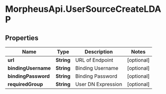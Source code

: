 # MorpheusApi.UserSourceCreateLDAP

## Properties

Name | Type | Description | Notes
------------ | ------------- | ------------- | -------------
**url** | **String** | URL of Endpoint | [optional] 
**bindingUsername** | **String** | Binding Username | [optional] 
**bindingPassword** | **String** | Binding Password | [optional] 
**requiredGroup** | **String** | User DN Expression | [optional] 



